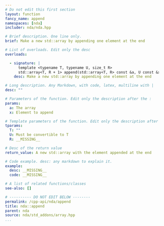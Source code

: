 ```yaml
---
# Do not edit this first section
layout: function
fancy_name: append
namespaces: [nda]
includer: nda/nda.hpp

# Brief description. One line only.
brief: Make a new std::array by appending one element at the end

# List of overloads. Edit only the desc
overloads:

  - signature: |
      template <typename T, typename U, size_t R>
      std::array<T, R + 1> append(std::array<T, R> const &a, U const &x)
    desc: Make a new std::array by appending one element at the end

# Long description. Any Markdown, with code, latex, multiline with |
desc: ""

# Parameters of the function. Edit only the description after the :
params:
  a: The array
  x: Element to append

# Template parameters of the function. Edit only the description after the :
tparams:
  T: ""
  U: Must be convertible to T
  R: __MISSING__

# Desc of the return value
return_value: A new std::array with the element appended at the end

# Code example. desc: any markdown to explain it.
example:
  desc: __MISSING__
  code: __MISSING__

# A list of related functions/classes
see-also: []

# ---------- DO NOT EDIT BELOW --------
permalink: /cpp-api/nda/append
title: nda::append
parent: nda
source: nda/std_addons/array.hpp
...
```


